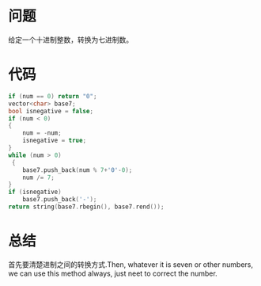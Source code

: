 # 问题
给定一个十进制整数，转换为七进制数。
# 代码
```c
if (num == 0) return "0";
vector<char> base7;
bool isnegative = false;
if (num < 0)
{
    num = -num;
    isnegative = true;
}       
while (num > 0)
 {
    base7.push_back(num % 7+'0'-0);
    num /= 7;
}
if (isnegative)
    base7.push_back('-');
return string(base7.rbegin(), base7.rend());
```
# 总结
首先要清楚进制之间的转换方式.Then, whatever it is seven or other numbers, we can use this method always, just neet to correct the number.
